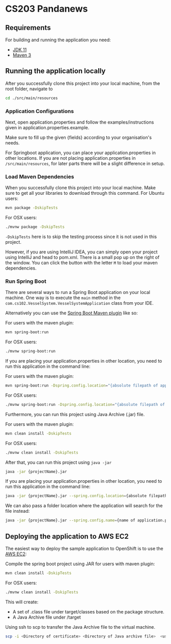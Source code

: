 
# CS203 Pandanews

## Requirements

For building and running the application you need:

- [JDK 11](https://www.oracle.com/sg/java/technologies/javase-jdk11-downloads.html)
- [Maven 3](https://maven.apache.org)

## Running the application locally
After you successfully clone this project into your local machine, from the root folder, navigate to
```sh
cd ./src/main/resources
```

### Application Configurations
Next, open application.properties and follow the examples/instructions given in application.properties.example.

Make sure to fill up the given {fields} according to your organisation's needs.

For Springboot application, you can place your application.properties in other locations. 
If you are not placing application.properties in `/src/main/resources`, for later parts there will be a slight difference in setup.

### Load Maven Dependencies
When you successfully clone this project into your local machine. Make sure to get all your libraries to download through this command.
For Ubuntu users:
```sh
mvn package -DskipTests
```
For OSX users:
```sh
./mvnw package -DskipTests
```
`-DskipTests` here is to skip the testing process since it is not used in this project.

However, if you are using IntelliJ IDEA, you can simply open your project using IntelliJ and head to pom.xml. There is a small pop up on the right of the window. You can click the button with the letter `M` to load your maven dependencies.

### Run Spring Boot
There are several ways to run a Spring Boot application on your local machine. One way is to execute the `main` method in the `com.cs102.VesselSystem.VesselSystemApplication` class from your IDE.

Alternatively you can use the [Spring Boot Maven plugin](https://docs.spring.io/spring-boot/docs/current/reference/html/build-tool-plugins-maven-plugin.html) like so:

For users with the maven plugin:
```sh
mvn spring-boot:run
```
For OSX users:
```sh
./mvnw spring-boot:run
```

If you are placing your application.properties in other location, you need to run this application in the command line:

For users with the maven plugin:
```sh
mvn spring-boot:run -Dspring.config.location="{absolute filepath of application.properties}"
```
For OSX users:
```sh
./mvnw spring-boot:run -Dspring.config.location="{absolute filepath of application.properties}"
```

Furthermore, you can run this project using Java Archive (.jar) file.

For users with the maven plugin:
```sh
mvn clean install -DskipTests
```
For OSX users:
```sh
./mvnw clean install -DskipTests
```

After that, you can run this project using `java -jar`
```sh
java -jar {projectName}.jar
```

If you are placing your application.properties in other location, you need to run this application in the command line:
```sh
java -jar {projectName}.jar --spring.config.location={absolute filepath of application.properties}
```
We can also pass a folder location where the application will search for the file instead:
```sh
java -jar {projectName}.jar --spring.config.name={name of application.properties} --spring.config.location={absolute filepath of application.properties}
```


## Deploying the application to AWS EC2

The easiest way to deploy the sample application to OpenShift is to use the [AWS EC2](https://aws.amazon.com/):

Compile the spring boot project using JAR
for users with maven plugin:
```sh
mvn clean install -DskipTests
```
For OSX users:
```sh
./mvnw clean install -DskipTests
```
This will create:

-   A set of .class file under target/classes based on the package structure.
- A Java Archive file under /target

Using ssh to scp to transfer the Java Archive file to the virtual machine.
```sh
scp -i <Directory of certificate> <Directory of Java archive file>  <username of the virtual machine>@<public address of ec2>:~
```

